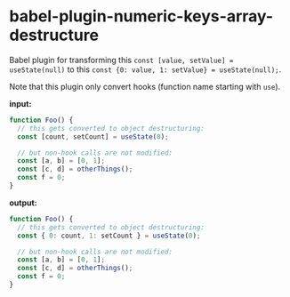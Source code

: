 # babel-plugin-numeric-keys-array-destructure

Babel plugin for transforming this `const [value, setValue] = useState(null)` to this `const {0: value, 1: setValue} = useState(null);`.

Note that this plugin only convert hooks (function name starting with `use`).

**input:**

```js
function Foo() {
  // this gets converted to object destructuring:
  const [count, setCount] = useState(0);

  // but non-hook calls are not modified:
  const [a, b] = [0, 1];
  const [c, d] = otherThings();
  const f = 0;
}
```

**output:**

```js
function Foo() {
  // this gets converted to object destructuring:
  const { 0: count, 1: setCount } = useState(0);

  // but non-hook calls are not modified:
  const [a, b] = [0, 1];
  const [c, d] = otherThings();
  const f = 0;
}
```
